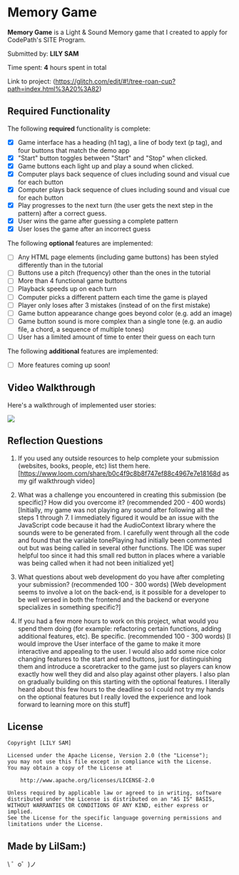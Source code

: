 # Memory Game

**Memory Game** is a Light & Sound Memory game that I created to apply for CodePath's SITE Program. 

Submitted by: **LILY SAM**

Time spent: **4** hours spent in total

Link to project: (https://glitch.com/edit/#!/tree-roan-cup?path=index.html%3A20%3A82)

## Required Functionality

The following **required** functionality is complete:

* [x] Game interface has a heading (h1 tag), a line of body text (p tag), and four buttons that match the demo app
* [x] "Start" button toggles between "Start" and "Stop" when clicked. 
* [x] Game buttons each light up and play a sound when clicked. 
* [x] Computer plays back sequence of clues including sound and visual cue for each button
* [x] Computer plays back sequence of clues including sound and visual cue for each button
* [x] Play progresses to the next turn (the user gets the next step in the pattern) after a correct guess. 
* [x] User wins the game after guessing a complete pattern
* [x] User loses the game after an incorrect guess

The following **optional** features are implemented:

* [ ] Any HTML page elements (including game buttons) has been styled differently than in the tutorial
* [ ] Buttons use a pitch (frequency) other than the ones in the tutorial
* [ ] More than 4 functional game buttons
* [ ] Playback speeds up on each turn
* [ ] Computer picks a different pattern each time the game is played
* [ ] Player only loses after 3 mistakes (instead of on the first mistake)
* [ ] Game button appearance change goes beyond color (e.g. add an image)
* [ ] Game button sound is more complex than a single tone (e.g. an audio file, a chord, a sequence of multiple tones)
* [ ] User has a limited amount of time to enter their guess on each turn

The following **additional** features are implemented:

- [ ] More features coming up soon!

## Video Walkthrough

Here's a walkthrough of implemented user stories:

![](https://cdn.glitch.com/7938eb09-d599-4353-aed3-f5c79683b418%2Fezgif.com-gif-maker%20(1).gif?v=1616649941306)


## Reflection Questions
1. If you used any outside resources to help complete your submission (websites, books, people, etc) list them here. 
[https://www.loom.com/share/b0c4f9c8b8f747ef88c4967e7e18168d as my gif walkthrough video]

2. What was a challenge you encountered in creating this submission (be specific)? How did you overcome it? (recommended 200 - 400 words) 
[Initially, my game was not playing any sound after following all the steps 1 through 7. I immediately figured it would be an issue with the JavaScript code because it 
had the AudioContext library where the sounds were to be generated from. I carefully went through all the code and found that the variable tonePlaying had initially been 
commented out but was being called in several other functions. The IDE was super helpful too since it had this small red button in places where a variable was being called
when it had not been initialized yet]

3. What questions about web development do you have after completing your submission? (recommended 100 - 300 words) 
[Web development seems to involve a lot on the back-end, is it possible for a developer to be well versed in both the frontend and the backend or everyone specializes in something specific?]

4. If you had a few more hours to work on this project, what would you spend them doing (for example: refactoring certain functions, adding additional features, etc). Be specific. (recommended 100 - 300 words) 
[I would improve the User interface of the game to make it more interactive and appealing to the user. I would also add some nice color changing features to the start and end buttons, just for distinguishing them
and introduce a scoretracker to the game just so players can know exactly how well they did and also play against other players. I also plan on gradually building on this starting with the optional features. I literally heard about
this few hours to the deadline so I could not try my hands on the optional features but I really loved the experience and look forward to learning more on this stuff]



## License

    Copyright [LILY SAM]

    Licensed under the Apache License, Version 2.0 (the "License");
    you may not use this file except in compliance with the License.
    You may obtain a copy of the License at

        http://www.apache.org/licenses/LICENSE-2.0

    Unless required by applicable law or agreed to in writing, software
    distributed under the License is distributed on an "AS IS" BASIS,
    WITHOUT WARRANTIES OR CONDITIONS OF ANY KIND, either express or implied.
    See the License for the specific language governing permissions and
    limitations under the License.

Made by LilSam:)
-------------------

\ ゜o゜)ノ

